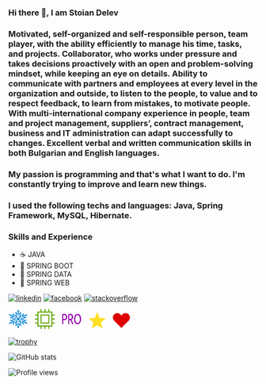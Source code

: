 ### Hi there 👋, I am Stoian Delev

### Motivated, self-organized and self-responsible person, team player, with the ability efficiently to manage his time, tasks, and projects. Collaborator, who works under pressure and takes decisions proactively with an open and problem-solving mindset, while keeping an eye on details. Ability to communicate with partners and employees at every level in the organization and outside, to listen to the people, to value and to respect feedback, to learn from mistakes, to motivate people. With multi-international company experience in people, team and project management, suppliers’, contract management, business and IT administration can adapt successfully to changes. Excellent verbal and written communication skills in both Bulgarian and English languages.

### My passion is programming and that's what I want to do. I'm constantly trying to improve and learn new things.

### I used the following techs and languages: Java, Spring Framework, MySQL, Hibernate.


### Skills and Experience
* ☕️ JAVA
* 🌿 SPRING BOOT
* 🌿 SPRING DATA
* 🌿 SPRING WEB



[<img src='https://cdn.jsdelivr.net/npm/simple-icons@3.0.1/icons/linkedin.svg' alt='linkedin' height='40'>](https://www.linkedin.com/in/stoyan-delev/)  [<img src='https://cdn.jsdelivr.net/npm/simple-icons@3.0.1/icons/facebook.svg' alt='facebook' height='40'>](https://www.facebook.com/stoian.delev.9)  [<img src='https://cdn.jsdelivr.net/npm/simple-icons@3.0.1/icons/stackoverflow.svg' alt='stackoverflow' height='40'>](https://stackoverflow.com/users/14215539/stoian-delev)  

<a href='https://archiveprogram.github.com/'><img src='https://raw.githubusercontent.com/acervenky/animated-github-badges/master/assets/acbadge.gif' width='40' height='40'></a> <a href='https://docs.github.com/en/developers'><img src='https://raw.githubusercontent.com/acervenky/animated-github-badges/master/assets/devbadge.gif' width='40' height='40'></a> <a href='https://github.com/pricing'><img src='https://raw.githubusercontent.com/acervenky/animated-github-badges/master/assets/pro.gif' width='40' height='40'></a> <a href='https://stars.github.com/'><img src='https://raw.githubusercontent.com/acervenky/animated-github-badges/master/assets/starbadge.gif' width='35' height='35'></a> <a href='https://docs.github.com/en/github/supporting-the-open-source-community-with-github-sponsors'><img src='https://raw.githubusercontent.com/acervenky/animated-github-badges/master/assets/sponsorbadge.gif' width='35' height='35'></a> 

[![trophy](https://github-profile-trophy.vercel.app/?username=stoiandelev)](https://github.com/ryo-ma/github-profile-trophy)

![GitHub stats](https://github-readme-stats.vercel.app/api?username=stoiandelev&show_icons=true)  

![Profile views](https://gpvc.arturio.dev/stoiandelev)  

